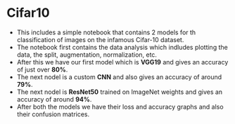 # Cifar10
<ul>
<li>This includes a simple notebook that contains 2 models for th classification of images on the infamous Cifar-10 dataset.</li>
  <li>The notebook first contains the data analysis which indludes plotting the data, the split, augmentation, normalization, etc.</li>
  <li>After this we have our first model which is <b>VGG19</b> and gives an accuracy of just over <b>80%</b>.</li>
  <li>The next nodel is a custom <b>CNN</b> and also gives an accuracy of around <b>79%</b>.</li>
  <li>The next nodel is <b>ResNet50</b> trained on ImageNet weights and gives an accuracy of around <b>94%</b>.</li>
  <li>After both the models we have their loss and accuracy graphs and also their confusion matrices.</li>
 </ul>
